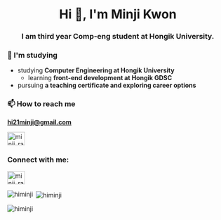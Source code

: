 <!--
**himinji/himinji** is a ✨ _special_ ✨ repository because its `README.md` (this file) appears on your GitHub profile.

Here are some ideas to get you started:

- 🔭 I’m currently working on ...
- 🌱 I’m currently learning ...
- 👯 I’m looking to collaborate on ...
- 🤔 I’m looking for help with ...
- 💬 Ask me about ...
- 📫 How to reach me: ...
- 😄 Pronouns: ...
- ⚡ Fun fact: ...
-->

<h1 align="center">Hi 👋, I'm Minji Kwon</h1>
<h3 align="center">I am third year Comp-eng student at Hongik University.</h3>

### 🌱 I'm studying
- studying **Computer Engineering at Hongik University**
  - learning **front-end development at Hongik GDSC**
- pursuing **a teaching certificate and exploring career options**
### 📫 How to reach me
**hi21minji@gmail.com**
<p align="left">
<a href="https://instagram.com/minji_rang" target="blank"><img align="center" src="https://raw.githubusercontent.com/rahuldkjain/github-profile-readme-generator/master/src/images/icons/Social/instagram.svg" alt="minji_rang" height="30" width="40" /></a>
</p>

<h3 align="left">Connect with me:</h3>
<p align="left">
<a href="https://instagram.com/minji_rang" target="blank"><img align="center" src="https://raw.githubusercontent.com/rahuldkjain/github-profile-readme-generator/master/src/images/icons/Social/instagram.svg" alt="minji_rang" height="30" width="40" /></a>
</p>

<p><img align="left" src="https://github-readme-stats.vercel.app/api/top-langs?username=himinji&show_icons=true&locale=en&layout=compact" alt="himinji" /></p>

<p>&nbsp;<img align="center" src="https://github-readme-stats.vercel.app/api?username=himinji&show_icons=true&locale=en" alt="himinji" /></p>

<p><img align="center" src="https://github-readme-streak-stats.herokuapp.com/?user=himinji&" alt="himinji" /></p>

